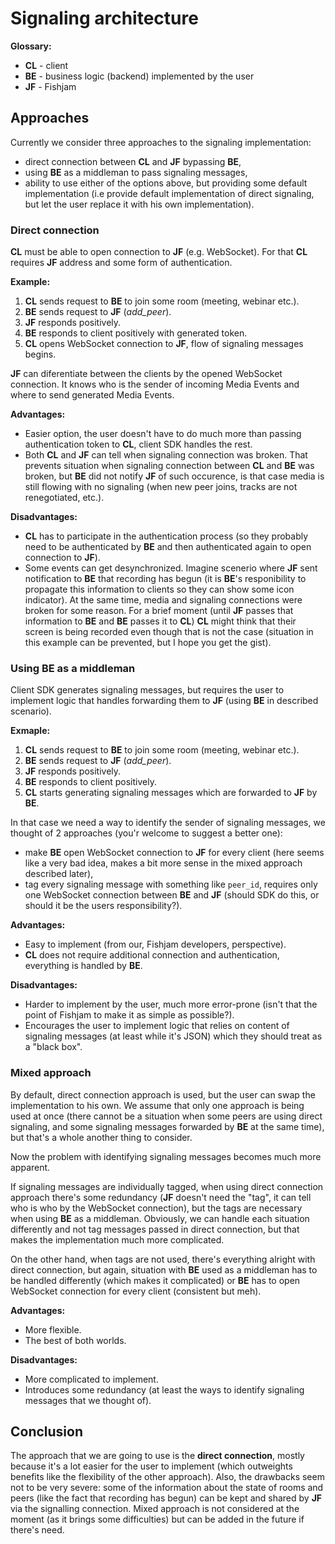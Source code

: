 # Signaling architecture

**Glossary:**

- **CL** - client
- **BE** - business logic (backend) implemented by the user
- **JF** - Fishjam

## Approaches

Currently we consider three approaches to the signaling implementation:

- direct connection between **CL** and **JF** bypassing **BE**,
- using **BE** as a middleman to pass signaling messages,
- ability to use either of the options above, but providing some default implementation (i.e provide default implementation of direct signaling, but
let the user replace it with his own implementation).

### Direct connection

**CL** must be able to open connection to **JF** (e.g. WebSocket). For that **CL** requires **JF** address and some form of authentication.

**Example:**

1) **CL** sends request to **BE** to join some room (meeting, webinar etc.).
2) **BE** sends request to **JF** (*add_peer*).
3) **JF** responds positively.
4) **BE** responds to client positively with generated token.
5) **CL** opens WebSocket connection to **JF**, flow of signaling messages begins.

**JF** can diferentiate between the clients by the opened WebSocket connection. It knows
who is the sender of incoming Media Events and where to send generated Media Events.

**Advantages:**

- Easier option, the user doesn't have to do much more than passing authentication token to **CL**, client SDK handles the rest.
- Both **CL** and **JF** can tell when signaling connection was broken. That prevents situation when signaling connection between **CL** and **BE** was broken, but **BE**
did not notify **JF** of such occurence, is that case media is still flowing with no signaling (when new peer joins, tracks are not renegotiated, etc.).

**Disadvantages:**

- **CL** has to participate in the authentication process (so they probably need to be
authenticated by **BE** and then authenticated again to open connection to **JF**).
- Some events can get desynchronized. Imagine scenerio where **JF** sent notification to
**BE** that recording has begun (it is **BE**'s responibility
to propagate this information to clients so they can show some icon indicator). At
the same time, media and signaling connections were broken for some reason.
For a brief moment (until **JF** passes that information to **BE** and **BE** passes
it to **CL**) **CL** might think that their screen is being recorded
even though that is not the case (situation in this example can be prevented, but I hope
you get the gist).

### Using **BE** as a middleman

Client SDK generates signaling messages, but requires the user to implement logic that handles forwarding them to **JF** (using **BE** in described scenario).

**Exmaple:**

1) **CL** sends request to **BE** to join some room (meeting, webinar etc.).
2) **BE** sends request to **JF** (*add_peer*).
3) **JF** responds positively.
4) **BE** responds to client positively.
5) **CL** starts generating signaling messages which are forwarded to **JF** by **BE**.

In that case we need a way to identify the sender of signaling messages, we thought of 2 approaches (you'r welcome to suggest a better one):

- make **BE** open WebSocket connection to **JF** for every client (here seems like a very bad idea, makes a bit more sense in the mixed approach described later),
- tag every signaling message with something like `peer_id`, requires only one WebSocket connection between **BE** and **JF** (should SDK do this, or should it be the users responsibility?).

**Advantages:**

- Easy to implement (from our, Fishjam developers, perspective).
- **CL** does not require additional connection and authentication, everything is handled by **BE**.

**Disadvantages:**

- Harder to implement by the user, much more error-prone (isn't that the point of Fishjam to make it as simple as possible?).
- Encourages the user to implement logic that relies on content of signaling messages (at least while it's JSON) which they should treat as a "black box".

### Mixed approach

By default, direct connection approach is used, but the user can swap the implementation to his own.
We assume that only one approach is being used at once (there cannot be a situation when some peers are using direct signaling, and some signaling messages forwarded by **BE** at the same time), but that's a whole another thing to consider.

Now the problem with identifying signaling messages becomes much more apparent.

If signaling messages are individually tagged, when using direct connection approach there's some redundancy (**JF** doesn't need the "tag", it can tell who
is who by the WebSocket connection),
but the tags are necessary when using **BE** as a middleman. Obviously, we can handle each situation differently and not tag messages passed in
direct connection, but that makes the implementation much more complicated.

On the other hand, when tags are not used, there's everything alright with direct connection, but again, situation with **BE** used as a middleman has to be handled differently
(which makes it complicated) or **BE** has to open WebSocket connection for every client (consistent but meh).

**Advantages:**

- More flexible.
- The best of both worlds.

**Disadvantages:**

- More complicated to implement.
- Introduces some redundancy (at least the ways to identify signaling messages that we thought of).

## Conclusion

The approach that we are going to use is the **direct connection**, mostly because it's a lot easier for the user to implement (which outweights benefits like the flexibility of the other approach).
Also, the drawbacks seem not to be very severe: some of the information about the state of rooms and peers (like the fact that recording has begun) can be
kept and shared by **JF** via the signalling connection.
Mixed approach is not considered at the moment (as it brings some difficulties) but can be added in the future if there's need.
